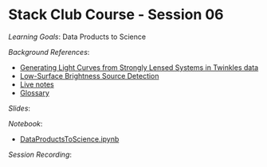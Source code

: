 # Stack Club Course - Session 06

*Learning Goals*: Data Products to Science

*Background References*:
* [Generating Light Curves from Strongly Lensed Systems in Twinkles data](https://github.com/LSSTScienceCollaborations/StackClub/blob/master/Measurement/twinkles_light_curves.ipynb)
* [Low-Surface Brightness Source Detection](https://github.com/LSSTScienceCollaborations/StackClub/blob/master/SourceDetection/LowSurfaceBrightness.ipynb)
* [Live notes](https://docs.google.com/document/d/1p8_d27zL394wdER0e0mYcyMvWRIg9Y-tk_uUHium5Yc)
* [Glossary](https://docs.google.com/document/d/1KBQadu99tV5VnFUbPKq4iqKEdgtBTCF1RJNWtXM_mF0/edit#bookmark=id.q337ed5rla1y)

*Slides*:

*Notebook*:
* [DataProductsToScience.ipynb](DataProductsToScience.ipynb)

*Session Recording*:

